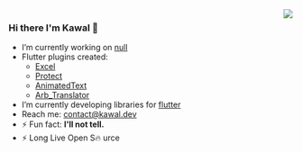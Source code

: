 <img  align='right' src="https://github-readme-stats.vercel.app/api?username=justkawal&count_private=true&show_icons=true&title_color=ffffff&icon_color=bb2acf&text_color=daf7dc&bg_color=151515">

### Hi there I'm Kawal 👋


- I’m currently working on [null](https://github.com/justkawal/excel)
- Flutter plugins created:
  - [Excel](https://github.com/justkawal/excel)
  - [Protect](https://github.com/justkawal/protect)
  - [AnimatedText](https://github.com/justkawal/animated_text)
  - [Arb_Translator](https://github.com/justkawal/arb_translator)
- I’m currently developing libraries for [flutter](https://flutter.dev/)
- Reach me: contact@kawal.dev
- ⚡ Fun fact:   **I'll not tell.**
- ⚡ Long Live Open S🔥 urce
